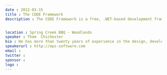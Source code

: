 ```yaml
---
date : 2012-03-15
title : The CODE Framework
description : The CODE Framework is a free, .NET-based development framework. It consists of various components and tools that help developers with common aspects of business application development, such as simplified SOA development with various clients, or WPF development, data access, and much more. The main focus of this framework is to enable productive, flexible, and highly maintainable business application development. We'll be demonstrating how to use the CODE Framework to quickly develop the user interface for a SOA application. Along the way we'll discuss why you would want to use SOA architecture for your applications.

location : Spring Creek BBQ - Woodlands
speaker : Thom  Chichester
bio : He has more than twenty years of experience in the design, development, implementation, documentation and maintenance of client-server and monolithic database applications using both procedural and object-oriented languages and design methodologies. He has independently designed, developed and implemented more than a dozen database applications. He has provided consulting services to clients in the areas of requirements analysis, system concept development, project planning and system design, development and implementation. Thom is proficient in user interface (UI) and user experience (UX) design. Thom is the leader of the Houston Designers and Developers Special Interest Group (D2SIG) and has given numerous presentations on software related graphic design.
speakerurl : http://eps-software.com
email : 
twitter : 
sponsor : 
logo : 
---
```

